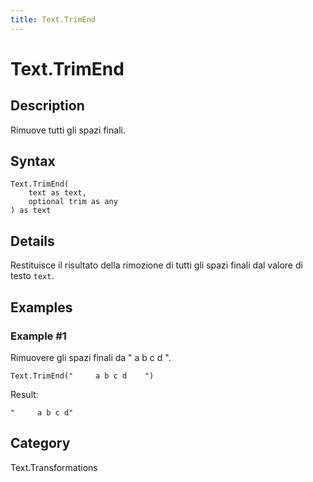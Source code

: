 ```yaml
---
title: Text.TrimEnd
---
```


# Text.TrimEnd


## Description

Rimuove tutti gli spazi finali.


## Syntax

```powerquery
Text.TrimEnd(
    text as text,
    optional trim as any
) as text
```


## Details

Restituisce il risultato della rimozione di tutti gli spazi finali dal valore di testo <code>text</code>.


## Examples

### Example #1 
Rimuovere gli spazi finali da &#34;     a b c d    &#34;.
```powerquery
Text.TrimEnd("     a b c d    ")
```

Result: 
```powerquery
"     a b c d"
```




## Category
Text.Transformations
